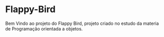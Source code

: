 # Flappy-Bird
Bem Vindo ao projeto do Flappy Bird, projeto criado no estudo da materia de Programação orientada a objetos.
